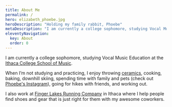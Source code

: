 ```yaml
---
title: About Me
permalink: /
hero: elizabeth_phoebe.jpg
heroDescription: "Holding my family rabbit, Phoebe"
metaDescription: "I am currently a college sophomore, studying Vocal Music Education at the Ithaca College School of Music."
eleventyNavigation:
  key: About
  order: 0
---
```


I am currently a college sophomore, studying Vocal Music Education at the [Ithaca College School of Music](https://www.ithaca.edu/academics/school-music). 

When I’m not studying and practicing, I enjoy throwing [ceramics](/pottery), cooking, baking, downhill skiing, spending time with family and pets (check out [Phoebe's Instagram](https://www.instagram.com/phoebe.the.bunny/)), going for hikes with friends, and working out. 

I also work at [Finger Lakes Running Company](https://www.fingerlakesrunningco.com/) in Ithaca where I help people find shoes and gear that is just right for them with my awesome coworkers.